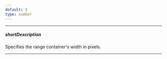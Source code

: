 ```yaml
---
default: 5
type: number
---
```

---
##### shortDescription
Specifies the range container's width in pixels.

---
